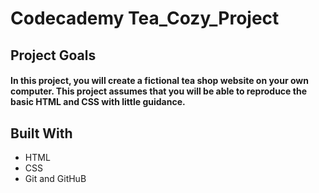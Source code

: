 # Codecademy Tea_Cozy_Project

## Project Goals

#### In this project, you will create a fictional tea shop website on your own computer. This project assumes that you will be able to reproduce the basic HTML and CSS with little guidance.

## Built With
* HTML
* CSS
* Git and GitHuB
